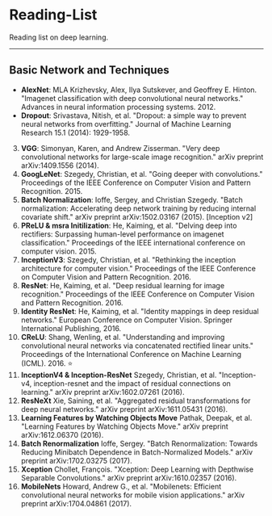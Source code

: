 # Reading-List
Reading list on deep learning. 

***

## Basic Network and Techniques
* **AlexNet**:  MLA Krizhevsky, Alex, Ilya Sutskever, and Geoffrey E. Hinton. "Imagenet classification with deep convolutional neural networks." Advances in neural information processing systems. 2012.
* **Dropout**: Srivastava, Nitish, et al. "Dropout: a simple way to prevent neural networks from overfitting." Journal of Machine Learning Research 15.1 (2014): 1929-1958.
3. **VGG**: Simonyan, Karen, and Andrew Zisserman. "Very deep convolutional networks for large-scale image recognition." arXiv preprint arXiv:1409.1556 (2014).
4. **GoogLeNet**: Szegedy, Christian, et al. "Going deeper with convolutions." Proceedings of the IEEE Conference on Computer Vision and Pattern Recognition. 2015.
5. **Batch Normalization**: Ioffe, Sergey, and Christian Szegedy. "Batch normalization: Accelerating deep network training by reducing internal covariate shift." arXiv preprint arXiv:1502.03167 (2015). [Inception v2]
6. **PReLU & msra Initilization**: He, Kaiming, et al. "Delving deep into rectifiers: Surpassing human-level performance on imagenet classification." Proceedings of the IEEE international conference on computer vision. 2015.
7. **InceptionV3**: Szegedy, Christian, et al. "Rethinking the inception architecture for computer vision." Proceedings of the IEEE Conference on Computer Vision and Pattern Recognition. 2016.
8. **ResNet**: He, Kaiming, et al. "Deep residual learning for image recognition." Proceedings of the IEEE Conference on Computer Vision and Pattern Recognition. 2016.
9. **Identity ResNet**: He, Kaiming, et al. "Identity mappings in deep residual networks." European Conference on Computer Vision. Springer International Publishing, 2016.
10. **CReLU**: Shang, Wenling, et al. "Understanding and improving convolutional neural networks via concatenated rectified linear units." Proceedings of the International Conference on Machine Learning (ICML). 2016.  :star:
11. **InceptionV4 & Inception-ResNet** Szegedy, Christian, et al. "Inception-v4, inception-resnet and the impact of residual connections on learning." arXiv preprint arXiv:1602.07261 (2016).
12. **ResNeXt** Xie, Saining, et al. "Aggregated residual transformations for deep neural networks." arXiv preprint arXiv:1611.05431 (2016).
13. **Learning Features by Watching Objects Move** Pathak, Deepak, et al. "Learning Features by Watching Objects Move." arXiv preprint arXiv:1612.06370 (2016).
14. **Batch Renormalization** Ioffe, Sergey. "Batch Renormalization: Towards Reducing Minibatch Dependence in Batch-Normalized Models." arXiv preprint arXiv:1702.03275 (2017).
15. **Xception** Chollet, François. "Xception: Deep Learning with Depthwise Separable Convolutions." arXiv preprint arXiv:1610.02357 (2016).
16. **MobileNets** Howard, Andrew G., et al. "Mobilenets: Efficient convolutional neural networks for mobile vision applications." arXiv preprint arXiv:1704.04861 (2017). 
